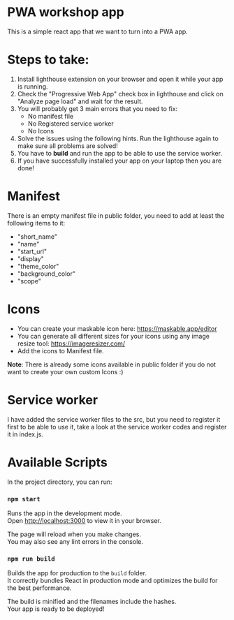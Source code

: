 # PWA workshop app

This is a simple react app that we want to turn into a PWA app. 

# Steps to take:  

1. Install lighthouse extension on your browser and open it while your app is running.
2. Check the "Progressive Web App" check box in lighthouse and click on "Analyze page load" and wait for the result.
3. You will probably get 3 main errors that you need to fix: 
    - No manifest file
    - No Registered service worker
    - No Icons
4. Solve the issues using the following hints. Run the lighthouse again to make sure all problems are solved!
5. You have to **build** and run the app to be able to use the service worker.
6. If you have successfully installed your app on your laptop then you are done!

# Manifest

There is an empty manifest file in public folder, you need to add at least the following items to it:

  - "short_name"
  - "name"
  - "start_url"
  - "display"
  - "theme_color"
  - "background_color"
  - "scope"


# Icons

- You can create your maskable icon here: https://maskable.app/editor
- You can generate all different sizes for your icons using any image resize tool: https://imageresizer.com/
- Add the icons to Manifest file.

**Note**: There is already some icons available in public folder if you do not want to create your own custom Icons :)

# Service worker

I have added the service worker files to the src, but you need to register it first to be able to use it, take a look at the service worker codes and register it in index.js.

# Available Scripts

In the project directory, you can run:

### `npm start`

Runs the app in the development mode.\
Open [http://localhost:3000](http://localhost:3000) to view it in your browser.

The page will reload when you make changes.\
You may also see any lint errors in the console.

### `npm run build`

Builds the app for production to the `build` folder.\
It correctly bundles React in production mode and optimizes the build for the best performance.

The build is minified and the filenames include the hashes.\
Your app is ready to be deployed!

